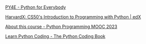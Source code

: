 [PY4E - Python for Everybody](https://www.py4e.com/)

[HarvardX: CS50's Introduction to Programming with Python | edX](https://www.edx.org/learn/python/harvard-university-cs50-s-introduction-to-programming-with-python)

[About this course - Python Programming MOOC 2023](https://programming-23.mooc.fi/)

[Learn Python Coding - The Python Coding Book](https://thepythoncodingbook.com/)
